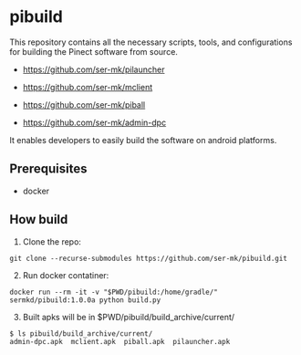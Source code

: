# pibuild
This repository contains all the necessary scripts, tools, and configurations for building the Pinect software from source.

- https://github.com/ser-mk/pilauncher

- https://github.com/ser-mk/mclient

- https://github.com/ser-mk/piball

- https://github.com/ser-mk/admin-dpc

It enables developers to easily build the software on android platforms.

## Prerequisites

* docker

## How build

1. Clone the repo:
```
git clone --recurse-submodules https://github.com/ser-mk/pibuild.git
```

2. Run docker contatiner:
```
docker run --rm -it -v "$PWD/pibuild:/home/gradle/" sermkd/pibuild:1.0.0a python build.py
```

3. Built apks will be in $PWD/pibuild/build_archive/current/
```
$ ls pibuild/build_archive/current/
admin-dpc.apk  mclient.apk  piball.apk  pilauncher.apk
```
